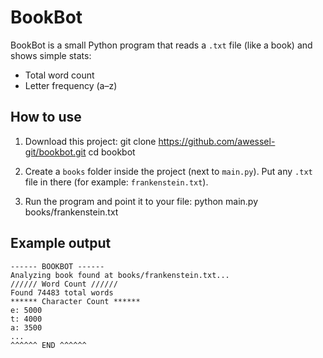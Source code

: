 # BookBot

BookBot is a small Python program that reads a `.txt` file (like a book) and shows simple stats:

- Total word count
- Letter frequency (a–z)

## How to use

1. Download this project:
   git clone https://github.com/awessel-git/bookbot.git
   cd bookbot

2. Create a `books` folder inside the project (next to `main.py`).
   Put any `.txt` file in there (for example: `frankenstein.txt`).

3. Run the program and point it to your file:
   python main.py books/frankenstein.txt

## Example output

```
------ BOOKBOT ------
Analyzing book found at books/frankenstein.txt...
////// Word Count //////
Found 74483 total words
****** Character Count ******
e: 5000
t: 4000
a: 3500
...
^^^^^^ END ^^^^^^
```
